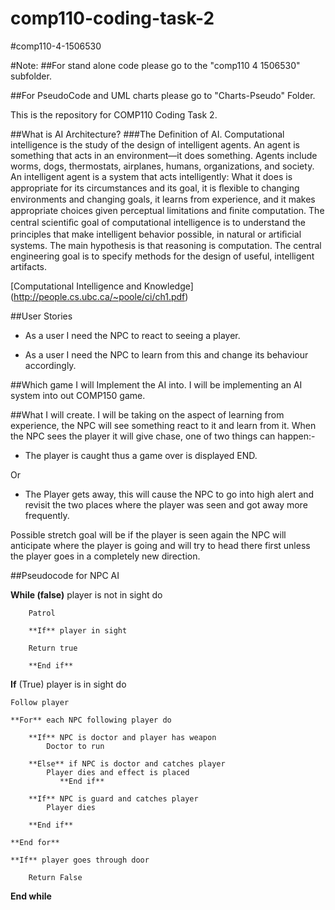 # comp110-coding-task-2

#comp110-4-1506530

#Note:
##For stand alone code please go to the "comp110 4 1506530" subfolder.

##For PseudoCode and UML charts please go to "Charts-Pseudo" Folder.


This is the repository for COMP110 Coding Task 2.

##What is AI Architecture?
###The Definition of AI.
Computational intelligence is the study of the design of intelligent agents. An agent is something that acts in an environment—it does something. Agents include worms, dogs, thermostats, airplanes, humans, organizations, and society. An intelligent agent is a system that acts intelligently: What it does is appropriate for its circumstances and its goal, it is ﬂexible to changing environments and changing goals, it learns from experience, and it makes appropriate choices given perceptual limitations and ﬁnite computation. The central scientiﬁc goal of computational intelligence is to understand the principles that make intelligent behavior possible, in natural or artiﬁcial systems. The main hypothesis is that reasoning is computation. The central engineering goal is to specify methods for the design of useful, intelligent artifacts.

[Computational Intelligence and Knowledge] (http://people.cs.ubc.ca/~poole/ci/ch1.pdf)

##User Stories
* As a user I need the NPC to react to seeing a player.

* As a user I need the NPC to learn from this and change its behaviour accordingly.

##Which game I will Implement the AI into.
I will be implementing an AI system into out COMP150 game.

##What I will create.
I will be taking on the aspect of learning from experience, the NPC will see something react to it and learn from it. 
When the NPC sees the player it will give chase, one of two things can happen:-

* The player is caught thus a game over is displayed END.

Or

* The Player gets away, this will cause the NPC to go into high alert and revisit the two places where the player was seen and got away more frequently.

Possible stretch goal will be if the player is seen again the NPC will anticipate where the player is going and will try to head there first unless the player goes in a completely new direction.


##Pseudocode for NPC AI


**While (false)** player is not in sight do

        Patrol

        **If** player in sight

		Return true

        **End if**
 
**If** (True) player is in sight do

	Follow player

	**For** each NPC following player do

		**If** NPC is doctor and player has weapon
			Doctor to run

		**Else** if NPC is doctor and catches player
			Player dies and effect is placed
               **End if**

		**If** NPC is guard and catches player
			Player dies

		**End if**

	**End for**

	**If** player goes through door

		Return False

**End while**


